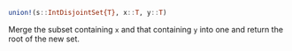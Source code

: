 ```julia
union!(s::IntDisjointSet{T}, x::T, y::T)
```

Merge the subset containing `x` and that containing `y` into one and return the root of the new set.

